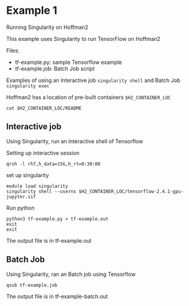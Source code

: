 # Example 1

Running Singularity on Hoffman2

This example uses Singularity to run TensorFlow on Hoffman2

Files:
- tf-example.py: sample Tensorflow example
- tf-example.job: Batch Job script

Examples of using an Interactive job `singularity shell` and Batch Job `singularity exec`

Hoffman2 has a location of pre-built containers `$H2_CONTAINER_LOC`

```
cat $H2_CONTAINER_LOC/README
```

## Interactive job

Using Singularity, run an interactive shell of Tensorflow

Setting up interactive session

```
qrsh -l rh7,h_data=15G,h_rt=0:30:00
```

set up singularity

```
module load singularity
singularity shell --userns $H2_CONTAINER_LOC/tensorflow-2.4.1-gpu-jupyter.sif
```

Run python

```
python3 tf-example.py > tf-example.out
exit
exit
```

The output file is in tf-example.out

## Batch Job

Using Singularity, ran an Batch job using Tensorflow

```
qsub tf-example.job
```

The output file is in tf-example-batch.out


